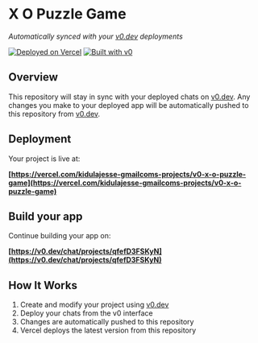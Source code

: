 # X O Puzzle Game

*Automatically synced with your [v0.dev](https://v0.dev) deployments*

[![Deployed on Vercel](https://img.shields.io/badge/Deployed%20on-Vercel-black?style=for-the-badge&logo=vercel)](https://vercel.com/kidulajesse-gmailcoms-projects/v0-x-o-puzzle-game)
[![Built with v0](https://img.shields.io/badge/Built%20with-v0.dev-black?style=for-the-badge)](https://v0.dev/chat/projects/qfefD3FSKyN)

## Overview

This repository will stay in sync with your deployed chats on [v0.dev](https://v0.dev).
Any changes you make to your deployed app will be automatically pushed to this repository from [v0.dev](https://v0.dev).

## Deployment

Your project is live at:

**[https://vercel.com/kidulajesse-gmailcoms-projects/v0-x-o-puzzle-game](https://vercel.com/kidulajesse-gmailcoms-projects/v0-x-o-puzzle-game)**

## Build your app

Continue building your app on:

**[https://v0.dev/chat/projects/qfefD3FSKyN](https://v0.dev/chat/projects/qfefD3FSKyN)**

## How It Works

1. Create and modify your project using [v0.dev](https://v0.dev)
2. Deploy your chats from the v0 interface
3. Changes are automatically pushed to this repository
4. Vercel deploys the latest version from this repository